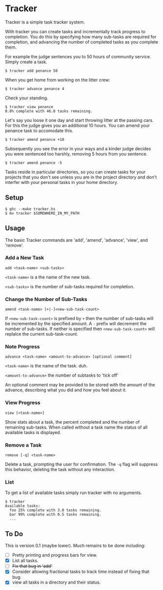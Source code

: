 Tracker
=======

Tracker is a simple task tracker system.

With tracker you can create tasks and incrementally track progress to
completion. You do this by specifying how many sub-tasks are required
for completion, and advancing the number of completed tasks as you
complete them. 

For example the judge sentences you to 50 hours of community
service. Simply create a task.

```
$ tracker add penance 50
```

When you get home from working on the litter crew:

```
$ tracker advance penance 4
```

Check your standing.

```
$ tracker view penance
8.0% complete with 46.0 tasks remaining.
```

Let's say you loose it one day and start throwing litter at the passing 
cars. For this the judge gives you an additional 10 hours. You can
amend your penance task to accomodate this.

```
$ tracker amend penance +10
```

Subsequently you see the error in your ways and a kinder judge decides
you were sentenced too harshly, removing 5 hours from you sentence.

```
$ tracker amend penance -5
```

Tasks reside in particular directories, so you can create tasks for
your projects that you don't see unless you are in the project
directory and don't interfer with your personal tasks in your home
directory.

## Setup

```
$ ghc --make tracker.hs
$ mv tracker $SOMEWHERE_IN_MY_PATH
```

## Usage

The basic Tracker commands are 'add', 'amend', 'advance', 'view', and 'remove'.

### Add a New Task

```
add <task-name> <sub-tasks>
```

`<task-name>` is a the name of the new task.

`<sub-tasks>` is the number of sub-tasks required for completion.

### Change the Number of Sub-Tasks

```
amend <task-name> [+|-]<new-sub-task-count>
```

If `<new-sub-task-count>` is prefixed by `+` then the number of sub-tasks
will be incremented by the specified amount. A `-` prefix will decrement
the number of sub-tasks. If neither is specified then `<new-sub-task-count>`
will replalce the current sub-task-count.

### Note Progress

```
advance <task-name> <amount-to-advance> [optional comment]
```
 
`<task-name>` is the name of the task. duh.

`<amount-to-advance>` the number of subtasks to 'tick off'


An optional comment may be provided to be stored with the amount
of the advance, describing what you did and how you feel about it.

### View Progress

```
view [<task-name>]
```

Show stats about a task, the percent completed and the number of
remaining sub-tasks. When called without a task name the status of all available tasks is displayed.

### Remove a Task

```
remove [-q] <task-name>
```

Delete a task, prompting the user for confirmation. The `-q` flag will suppress this behavior,
deleting the task without any interaction.

### List

To get a list of available tasks simply run tracker with no arguments.

```
$ tracker
Available tasks:
  foo 25% complete with 3.0 tasks remaining.
  bar 99% complete with 0.5 tasks remaining.
  ...
```

## To Do

This is version 0.1 (maybe lower). Much remains to be done including:

- [ ] Pretty printing and progress bars for view.
- [x] List all tasks.
- [ ] ~~Fix that bug in 'add'~~
- [x] Consider allowing fractional tasks to track time instead of fixing that bug.
- [x] view all tasks in a directory and their status.
